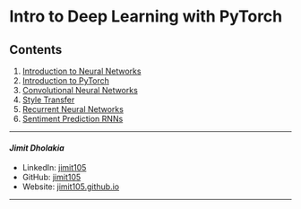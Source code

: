 # Intro to Deep Learning with PyTorch

## Contents

1. [Introduction to Neural Networks](/Introduction%20to%20Neural%20Networks)
2. [Introduction to PyTorch](/Introduction%20to%20PyTorch)
3. [Convolutional Neural Networks](/Convolutional%20Neural%20Networks)
4. [Style Transfer](/Style%20Transfer)
5. [Recurrent Neural Networks](/Recurrent%20Neural%20Networks)
6. [Sentiment Prediction RNNs](/Sentiment%20Prediction%20RNNs)
---
#### *Jimit Dholakia*

* LinkedIn: [jimit105](https://in.linkedin.com/in/jimit105 "LinkedIn Profile")
* GitHub: [jimit105](https://github.com/jimit105 "GitHub Profile")
* Website: [jimit105.github.io](https://jimit105.github.io/?utm_source=github&utm_medium=repo "Website")

---
